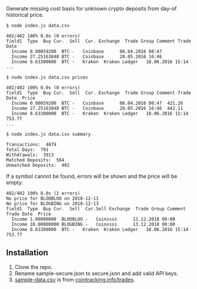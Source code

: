 Generate missing cost basis for unknown crypto deposits from day-of historical price.

    $ node index.js data.csv

    402/402 100% 0.0s (0 errors)
    field1  Type  Buy Cur.  Sell  Cur. Exchange  Trade Group Comment Trade Date
      Income 0.00059200  BTC -   Coinbase      06.04.2016 08:47
      Income 27.25163848 BTC -   Coinbase      20.05.2016 16:46
      Income 0.63300000  BTC -   Kraken  Kraken Ledger   18.06.2016 15:14
    ...

    $ node index.js data.csv prices

    402/402 100% 0.0s (0 errors)
    field1  Type  Buy Cur.  Sell  Cur. Exchange  Trade Group Comment Trade Date  Price
      Income 0.00059200  BTC -   Coinbase      06.04.2016 08:47  421.26
      Income 27.25163848 BTC -   Coinbase      20.05.2016 16:46  442.11
      Income 0.63300000  BTC -   Kraken  Kraken Ledger   18.06.2016 15:14  753.77
    ...

    $ node index.js data.csv summary

    Transactions:  4879
    Total Days:  791
    Withdrawals:  3913
    Matched Deposits:  564
    Unmatched Deposits:  402

If a symbol cannot be found, errors will be shown and the price will be empty:

    402/402 100% 0.0s (2 errors)
    No price for BLOOBLOO on 2018-12-11
    No price for BLOGBING on 2018-12-13
    field1  Type  Buy Cur.  Sell  Cur.Sell Exchange  Trade Group Comment Trade Date  Price
      Income 1.00000000  BLOOBLOO -   Coinssss      11.12.2018 00:00
      Income 10.00000000 BLOGBING -   Coinssss      13.12.2018 00:00
      Income 0.63300000  BTC -   Kraken  Kraken Ledger   18.06.2016 15:14  753.77

## Installation

1. Clone the repo.
2. Rename sample-secure.json to secure.json and add valid API keys.
3. [sample-data.csv](https://github.com/raineorshine/cost-basis-filler/blob/master/sample-data.csv) is from [cointracking.info/trades](https://cointracking.info/trades.php).
